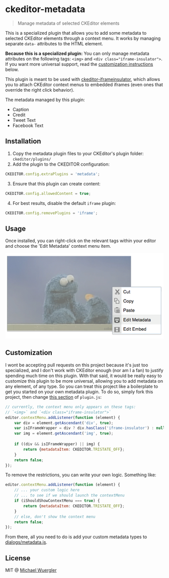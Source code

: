 # ckeditor-metadata

> Manage metadata of selected CKEditor elements

This is a specialized plugin that allows you to add some metadata to selected CKEditor elements through a context menu. It works by managing
separate `data-` attributes to the HTML element.

**Because this is a specialized plugin:** You can only manage metadata
attributes on the following tags: `<img>` and `<div class="iframe-insulator">`. If you want more universal support, read the 
[customization instructions](https://github.com/radiovisual/ckeditor-metadata#customization) below.

This plugin is meant to be used with [ckeditor-iframeinsulator](https://github.com/radiovisual/ckeditor-iframeinsulator), which 
allows you to attach CKEditor context menus to embedded iframes (even ones that override the right click behavior).

The metadata managed by this plugin:

- Caption
- Credit
- Tweet Text
- Facebook Text

## Installation

1. Copy the metadata plugin files to your CKEditor's plugin folder: `ckeditor/plugins/`
2. Add the plugin to the CKEDITOR configuration:
```js
CKEDITOR.config.extraPlugins = 'metadata';
```
3. Ensure that this plugin can create content:
```js
CKEDITOR.config.allowedContent = true;
```
4. For best results, disable the default `iframe` plugin:
```js
CKEDITOR.config.removePlugins = 'iframe';
```

## Usage

Once installed, you can right-click on the relevant tags within your editor and choose the 'Edit Metadata' context menu item.

![screenshot](media/screenshot.png)

## Customization

I wont be accepting pull requests on this project because it's just too specialized, and I don't work with CKEditor
enough (nor am I a fan) to justify spending much time on this plugin. With that said, it would be really easy
to customize this plugin to be more universal, allowing you to add metadata on any element, of any type. So you can treat 
this project like a boilerplate to get you started on your own metadata plugin. To do so, simply fork this project, then
change [this section](https://github.com/radiovisual/ckeditor-metadata/blob/master/plugin.js#L21) of `plugin.js`:

```js
// currently, the context menu only appears on these tags:
// `<img>` and `<div class="iframe-insulator">`
editor.contextMenu.addListener(function (element) {
    var div = element.getAscendant('div', true);
	var isIFrameWrapper = div ? div.hasClass('iframe-insulator') : null;
	var img = element.getAscendant('img', true);

	if ((div && isIFrameWrapper) || img) {
	    return {metadataItem: CKEDITOR.TRISTATE_OFF};
	}
	return false;
});
```

To remove the restrictions, you can write your own logic. Something like:

```js
editor.contextMenu.addListener(function (element) {
    // ... your custom logic here
    // ... to see if we should launch the contextMenu
    if (iShouldShowContextMenu === true) {
        return {metadataItem: CKEDITOR.TRISTATE_OFF};
    }
    // else, don't show the context menu
    return false;
});
```

From there, all you need to do is add your custom metadata types to [dialogs/metadata.js](https://github.com/radiovisual/ckeditor-metadata/blob/master/dialogs/metadata.js#L12).

## License

MIT @ [Michael Wuergler](http://numetriclabs.com)
